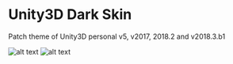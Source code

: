 # Unity3D Dark Skin

Patch theme of Unity3D personal v5, v2017, 2018.2 and v2018.3.b1

![alt text](https://github.com/KiraTFM/UnityDarkSkin/blob/master/img/Screenshot_1.png)
![alt text](https://github.com/KiraTFM/UnityDarkSkin/blob/master/img/Screenshot_2.png)
